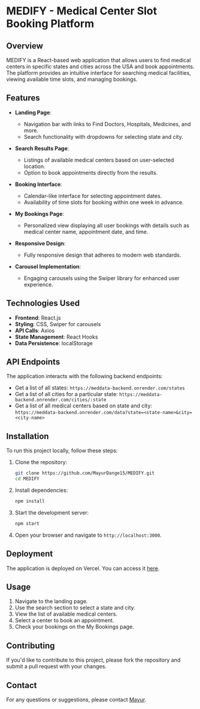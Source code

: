 # MEDIFY - Medical Center Slot Booking Platform

## Overview

MEDIFY is a React-based web application that allows users to find medical centers in specific states and cities across the USA and book appointments. The platform provides an intuitive interface for searching medical facilities, viewing available time slots, and managing bookings.

## Features

- **Landing Page**:

  - Navigation bar with links to Find Doctors, Hospitals, Medicines, and more.
  - Search functionality with dropdowns for selecting state and city.

- **Search Results Page**:

  - Listings of available medical centers based on user-selected location.
  - Option to book appointments directly from the results.

- **Booking Interface**:

  - Calendar-like interface for selecting appointment dates.
  - Availability of time slots for booking within one week in advance.

- **My Bookings Page**:

  - Personalized view displaying all user bookings with details such as medical center name, appointment date, and time.

- **Responsive Design**:

  - Fully responsive design that adheres to modern web standards.

- **Carousel Implementation**:
  - Engaging carousels using the Swiper library for enhanced user experience.

## Technologies Used

- **Frontend**: React.js
- **Styling**: CSS, Swiper for carousels
- **API Calls**: Axios
- **State Management**: React Hooks
- **Data Persistence**: localStorage

## API Endpoints

The application interacts with the following backend endpoints:

- Get a list of all states: `https://meddata-backend.onrender.com/states`
- Get a list of all cities for a particular state: `https://meddata-backend.onrender.com/cities/:state`
- Get a list of all medical centers based on state and city: `https://meddata-backend.onrender.com/data?state=<state-name>&city=<city-name>`

## Installation

To run this project locally, follow these steps:

1. Clone the repository:

   ```bash
   git clone https://github.com/MayurDange15/MEDIFY.git
   cd MEDIFY
   ```

2. Install dependencies:

   ```bash
   npm install
   ```

3. Start the development server:

   ```bash
   npm start
   ```

4. Open your browser and navigate to `http://localhost:3000`.

## Deployment

The application is deployed on Vercel. You can access it [here](https://medify-kappa-one.vercel.app/).

## Usage

1. Navigate to the landing page.
2. Use the search section to select a state and city.
3. View the list of available medical centers.
4. Select a center to book an appointment.
5. Check your bookings on the My Bookings page.

## Contributing

If you'd like to contribute to this project, please fork the repository and submit a pull request with your changes.

## Contact

For any questions or suggestions, please contact [Mayur](mailto:mayurdange15081996@gmail.com).
